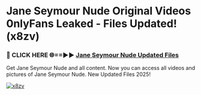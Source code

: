 # Jane Seymour Nude Original Videos 0nlyFans Leaked - Files Updated! (x8zv)

<h3>🔴 CLICK HERE 🌐==►► <a href="https://tinyurl.com/5h6xmrr3" rel="nofollow">Jane Seymour Nude Updated Files</a></h3>

Get Jane Seymour Nude and all content. Now you can access all videos and pictures of Jane Seymour Nude. New Updated Files 2025!

[![x8zv](https://i.imgur.com/KVD873Z.gif)](https://tinyurl.com/5h6xmrr3)
